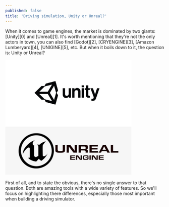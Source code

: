 ```yaml
---
published: false
title: 'Driving simulation, Unity or Unreal?'
---
```

When it comes to game engines, the market is dominated by two giants: [Unity][0] and [Unreal][1]. It's worth mentioning that they're not the only actors in town, you can also find [Godot][2], [CRYENGINE][3], [Amazon Lumberyard][4], [UNIGINE][5], etc. But when it boils down to it, the question is: Unity or Unreal?

<p float="center">
  <img src="/images/unity-logo.jpg" width="400" />
  <img src="/images/unreal-logo.png" width="400" />
</p>

First of all, and to state the obvious, there's no single answer to that question. Both are amazing tools with a wide variety of features. So we'll focus on highlighting there differences, especially those most important when building a driving simulator.
